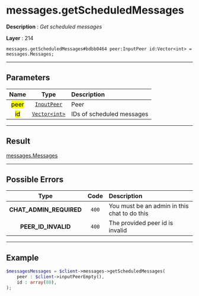 # messages.getScheduledMessages

**Description** : *Get scheduled messages*

**Layer** : 214

```tl
messages.getScheduledMessages#bdbb0464 peer:InputPeer id:Vector<int> = messages.Messages;
```

---

## Parameters

| Name | Type | Description |
| :---: | :---: | :--- |
| <mark>peer</mark> | [`InputPeer`](type/InputPeer) | Peer |
| <mark>id</mark> | [`Vector<int>`](type/int) | IDs of scheduled messages |

---

## Result

[messages.Messages](type/messages.Messages)

---

## Possible Errors

| Type | Code | Description |
| :---: | :---: | :--- |
| **CHAT_ADMIN_REQUIRED** | `400` | You must be an admin in this chat to do this |
| **PEER_ID_INVALID** | `400` | The provided peer id is invalid |

---

## Example

```php
$messagesMessages = $client->messages->getScheduledMessages(
	peer : $client->inputPeerEmpty(),
	id : array(88),
);
```